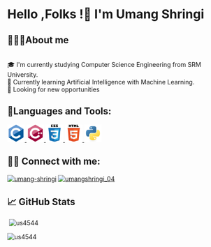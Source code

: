 # Hello ,Folks !👋 I'm Umang Shringi

<h2> 👨🏻‍💻About me </h2><br>
🎓 I'm currently studying Computer Science Engineering from SRM University. <br>
🌱 Currently learning Artificial Intelligence with Machine Learning. <br>
🔭 Looking for new opportunities 


## 🔧Languages and Tools:
<p align="left"> <a href="https://www.cprogramming.com/" target="_blank" rel="noreferrer"> <img src="https://raw.githubusercontent.com/devicons/devicon/master/icons/c/c-original.svg" alt="c" width="40" height="40"/> </a> <a href="https://www.w3schools.com/cpp/" target="_blank" rel="noreferrer"> <img src="https://raw.githubusercontent.com/devicons/devicon/master/icons/cplusplus/cplusplus-original.svg" alt="cplusplus" width="40" height="40"/> </a> <a href="https://www.w3schools.com/css/" target="_blank" rel="noreferrer"> <img src="https://raw.githubusercontent.com/devicons/devicon/master/icons/css3/css3-original-wordmark.svg" alt="css3" width="40" height="40"/> </a> <a href="https://www.w3.org/html/" target="_blank" rel="noreferrer"> <img src="https://raw.githubusercontent.com/devicons/devicon/master/icons/html5/html5-original-wordmark.svg" alt="html5" width="40" height="40"/> </a> <a href="https://www.python.org" target="_blank" rel="noreferrer"> <img src="https://raw.githubusercontent.com/devicons/devicon/master/icons/python/python-original.svg" alt="python" width="40" height="40"/> </a> </p>

## 🤝🏻 Connect with me:
<p align="left">
<a href="https://linkedin.com/in/umang-shringi" target="blank"><img align="center" src="https://raw.githubusercontent.com/rahuldkjain/github-profile-readme-generator/master/src/images/icons/Social/linked-in-alt.svg" alt="umang-shringi" height="30" width="40" /></a>
<a href="https://instagram.com/umangshringi_04" target="blank"><img align="center" src="https://raw.githubusercontent.com/rahuldkjain/github-profile-readme-generator/master/src/images/icons/Social/instagram.svg" alt="umangshringi_04" height="30" width="40" /></a>
</p>

## 📈 GitHub Stats
<p>&nbsp;<img align="center" src="https://github-readme-stats.vercel.app/api?username=us4544&theme=synthwave&border_radius=20&&count_private=true&&show_icons=true&locale=en" alt="us4544" /></p>
<p> <img align= "center" src="https://github-readme-stats.vercel.app/api/top-langs/?username=us4544&theme=synthwave&border_radius=20&&count_private=true" alt="us4544" /></p>
